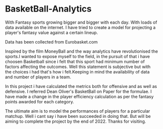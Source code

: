 # BasketBall-Analytics

With Fantasy sports growing bigger and bigger with each day. With loads of data available on the internet. I have tried to create a model for projecting a player's fantasy value against a certain lineup.

Data has been collected from Eurobasket.com

Inspired by the film MoneyBall and the way analytics have revolutionised the sports.I wanted to expose myself to the field,
in the pursuit of that i have choosen Basketball since i felt that this sport had minimum number of factors affecting the outcomes.
Well this statement is subjective but with the choices i had that's how i felt.Keeping in mind the availability of data and number of players in a team.

In this project i have calculated the metrics both for offensive and as well as defensive. I referred Dean Oliver's BasketBall on Paper for the formulae.
I have made a change in the player efficiency calculation as per the fantasy points awarded for each category.

The ultimate aim is to model the performances of players for a particular matchup. Well i cant say i have been succeeded in doing that. 
But will be aiming to complete the project by the end of 2022. Thanks for visiting.

